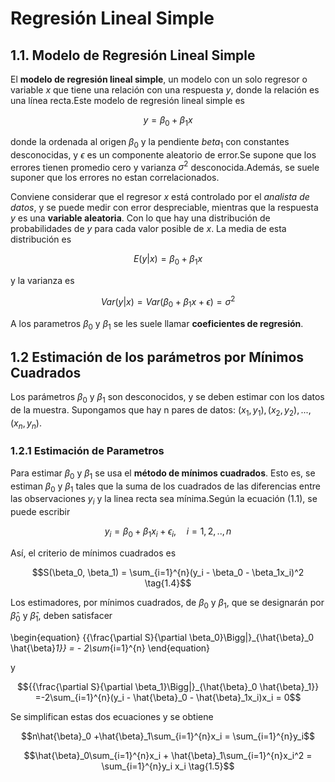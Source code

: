 # **Regresión Lineal Simple**

## **1.1. Modelo de Regresión Lineal Simple**

El **modelo de regresión lineal simple**, un modelo con un solo regresor o variable $x$ que tiene una relación con una respuesta $y$, donde la relación es una línea recta.Este modelo de regresión lineal simple es 

$$y = \beta_0 + \beta_1x \tag{1.1}$$                                        

donde la ordenada al origen $\beta_0$ y la pendiente $beta_1$ con constantes desconocidas, y $\epsilon$ es un componente aleatorio de error.Se supone que los errores tienen promedio cero y varianza $\sigma^2$ desconocida.Además, se suele suponer que los errores no estan correlacionados.

Conviene considerar que el regresor $x$ está controlado por el *analista de datos*, y se puede medir con error despreciable, mientras que la respuesta $y$ es una **variable aleatoria**. Con lo que hay una distribución de probabilidades de $y$ para cada valor posible de $x$. La media de esta distribución es 

$$E(y|x) = \beta_0 + \beta_1x \tag{1.2a}$$

y la varianza es

$$Var(y|x) = Var(\beta_0 + \beta_1x + \epsilon) = \sigma^2 \tag{1.2b}$$

A los parametros $\beta_0$ y $\beta_1$ se les suele llamar **coeficientes de regresión**.

## **1.2 Estimación de los parámetros por Mínimos Cuadrados**

Los parámetros $\beta_0$ y $\beta_1$ son desconocidos, y se deben estimar con los datos de la muestra. 
Supongamos que hay n pares de datos: $(x_1,y_1),(x_2,y_2),...,(x_n,y_n)$.

### **1.2.1 Estimación de Parametros**

Para estimar $\beta_0$ y $\beta_1$ se usa el **método de mínimos cuadrados**. Esto es, se estiman $\beta_0$ y $\beta_1$ tales que la suma de los cuadrados de las diferencias entre las observaciones $y_i$ y la linea recta sea mínima.Según la ecuación $(1.1)$, se puede escribir

$$y_i = \beta_0 + \beta_1x_i + \epsilon_i,  \quad  i= 1,2,..,n \tag{1.3}$$

Así, el criterio de mínimos cuadrados es

$$S(\beta_0, \beta_1) = \sum_{i=1}^{n}(y_i - \beta_0 - \beta_1x_i)^2 \tag{1.4}$$

Los estimadores, por mínimos cuadrados, de $\beta_0$ y $\beta_1$, que se designarán por $\hat{\beta}_0$ y $\hat{\beta}_1$, deben satisfacer

\begin{equation}
{{\frac{\partial S}{\partial \beta_0}\Bigg|}_{\hat{\beta}_0 \hat{\beta}_1}} = - 2\sum_{i=1}^{n}
\end{equation}

y 

$${{\frac{\partial S}{\partial \beta_1}\Bigg|}_{\hat{\beta}_0 \hat{\beta}_1}} =-2\sum_{i=1}^{n}(y_i - \hat{\beta}_0 - \hat{\beta}_1x_i)x_i = 0$$

Se simplifican estas dos ecuaciones y se obtiene

$$n\hat{\beta}_0 +\hat{\beta}_1\sum_{i=1}^{n}x_i = \sum_{i=1}^{n}y_i$$

$$\hat{\beta}_0\sum_{i=1}^{n}x_i + \hat{\beta}_1\sum_{i=1}^{n}x_i^2 = \sum_{i=1}^{n}y_i x_i \tag{1.5}$$

